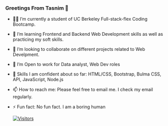 ### Greetings From Tasnim 👋
- 👩‍🏫 I’m currently a student of UC Berkeley Full-stack-flex Coding Bootcamp.
- 🌱 I’m learning Frontend and Backend Web Development skills as well as practicing my soft skills.
- 🔭 I’m looking to collaborate on different projects related to Web Develpment.
- 🤔 I’m Open to work for Data analyst, Web Dev roles
- 💬 Skills I am confident about so far: HTML/CSS, Bootstrap, Bulma CSS, API, JavaScript, Node.js
- 📫 How to reach me: Please feel free to email me. I check my email regularly.
- ⚡ Fun fact: No fun fact. I am a boring human

  [![Visitors](https://api.visitorbadge.io/api/visitors?path=thalim-glam%20%2F%20thalim-glam&label=Visitor%20Count&countColor=%23263759&labelStyle=upper)](https://visitorbadge.io/status?path=thalim-glam%20%2F%20thalim-glam)

<!--
**thalim-glam/thalim-glam** is a ✨ _special_ ✨ repository because its `README.md` (this file) appears on your GitHub profile.

Here are some ideas to get you started:

- 🔭 I’m currently working on ...
- 🌱 I’m currently learning ...
- 👯 I’m looking to collaborate on ...
- 🤔 I’m looking for help with ...
- 💬 Ask me about ...
- 📫 How to reach me: ...
- 😄 Pronouns: ...
- ⚡ Fun fact: ...
-->
